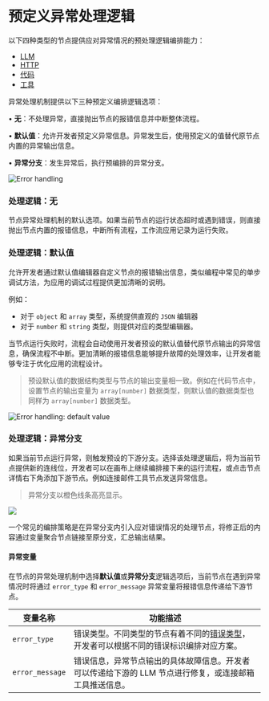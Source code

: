 # 预定义异常处理逻辑

以下四种类型的节点提供应对异常情况的预处理逻辑编排能力：

* [LLM](../node/llm.md)
* [HTTP](../node/http-request.md)
* [代码](../node/code.md)
* [工具](../node/tools.md)

异常处理机制提供以下三种预定义编排逻辑选项：

• **无**：不处理异常，直接抛出节点的报错信息并中断整体流程。

• **默认值**：允许开发者预定义异常信息。异常发生后，使用预定义的值替代原节点内置的异常输出信息。

• **异常分支**：发生异常后，执行预编排的异常分支。

![Error handling](https://assets-docs.dify.ai/2024/12/6e2655949889d4d162945d840d698649.png)

### 处理逻辑：无

节点异常处理机制的默认选项。如果当前节点的运行状态超时或遇到错误，则直接抛出节点内置的报错信息，中断所有流程，工作流应用记录为运行失败。

### 处理逻辑：默认值

允许开发者通过默认值编辑器自定义节点的报错输出信息，类似编程中常见的单步调试方法，为应用的调试过程提供更加清晰的说明。

例如：

* 对于 `object` 和 `array` 类型，系统提供直观的 `JSON` 编辑器
* 对于 `number` 和 `string` 类型，则提供对应的类型编辑器。

当节点运行失败时，流程会自动使用开发者预设的默认值替代原节点输出的异常信息，确保流程不中断。更加清晰的报错信息能够提升故障的处理效率，让开发者能够专注于优化应用的流程设计。

> 预设默认值的数据结构类型与节点的输出变量相一致。例如在代码节点中，设置节点的输出变量为 `array[number]` 数据类型，则默认值的数据类型也同样为 `array[number]` 数据类型。

![Error handling: default value](https://assets-docs.dify.ai/2024/12/e9e5e757090679243e0c9976093c7e6c.png)

### 处理逻辑：异常分支

如果当前节点运行异常，则触发预设的下游分支。选择该处理逻辑后，将为当前节点提供新的连线位，开发者可以在画布上继续编排接下来的运行流程，或点击节点详情右下角添加下游节点。例如连接邮件工具节点发送异常信息。

> 异常分支以橙色线条高亮显示。

![](https://assets-docs.dify.ai/2024/12/e5ea1af947818bd9e27cab3042c1c4f3.png)

一个常见的编排策略是在异常分支内引入应对错误情况的处理节点，将修正后的内容通过变量聚合节点链接至原分支，汇总输出结果。

#### 异常变量

在节点的异常处理机制中选择**默认值**或**异常分支**逻辑选项后，当前节点在遇到异常情况时将通过 `error_type` 和 `error_message` 异常变量将报错信息传递给下游节点。

| 变量名称            | 功能描述                                                                                                          |
| --------------- | ------------------------------------------------------------------------------------------------------------- |
| `error_type`    | 错误类型。不同类型的节点有着不同的[错误类型](https://docs.dify.ai/guides/workflow/error-handling/error-type)，开发者可以根据不同的错误标识编排对应方案。 |
| `error_message` | 错误信息，异常节点输出的具体故障信息。开发者可以传递给下游的 LLM 节点进行修复，或连接邮箱工具推送信息。                                                        |





